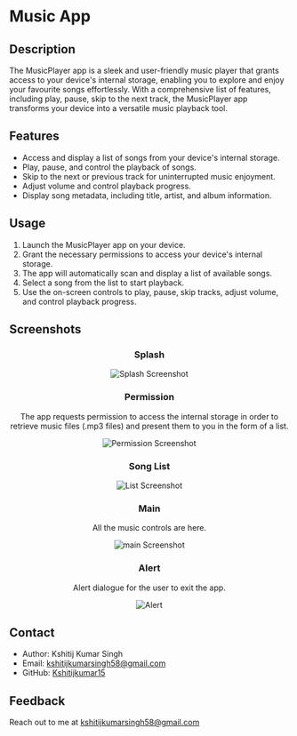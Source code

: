 # Music App

## Description

The MusicPlayer app is a sleek and user-friendly music player that grants access to your device's internal storage, enabling you to explore and enjoy your favourite songs effortlessly. With a comprehensive list of features, including play, pause, skip to the next track, the MusicPlayer app transforms your device into a versatile music playback tool.

## Features

- Access and display a list of songs from your device's internal storage.
- Play, pause, and control the playback of songs.
- Skip to the next or previous track for uninterrupted music enjoyment.
- Adjust volume and control playback progress.
- Display song metadata, including title, artist, and album information.

## Usage

1. Launch the MusicPlayer app on your device.
2. Grant the necessary permissions to access your device's internal storage.
3. The app will automatically scan and display a list of available songs.
4. Select a song from the list to start playback.
5. Use the on-screen controls to play, pause, skip tracks, adjust volume, and control playback progress.


## Screenshots
<div align="center">
  
### Splash  

![Splash Screenshot](https://github.com/Kshitijkumar15/Music/blob/main/Splashscreen.jpg)

### Permission 

The app requests permission to access the internal storage in order to retrieve music files (.mp3 files) and present them to you in the form of a list.

![Permission Screenshot](https://github.com/Kshitijkumar15/Music/blob/main/Permission.png)

### Song List 

![List Screenshot](https://github.com/Kshitijkumar15/Music/blob/main/Songlist.jpg)

### Main 

All the music controls are here.

![main Screenshot](https://github.com/Kshitijkumar15/Music/blob/main/MainPage.jpg)

### Alert 

Alert dialogue for the user to exit the app.

![Alert](https://github.com/Kshitijkumar15/Music/blob/main/Quit.jpg)
</div>

## Contact

- Author: Kshitij Kumar Singh
- Email: kshitijkumarsingh58@gmail.com
- GitHub: [Kshitijkumar15](https://github.com/kshitijkumar15)


## Feedback

Reach out to me at kshitijkumarsingh58@gmail.com



